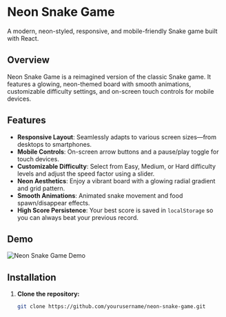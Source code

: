 # Neon Snake Game

A modern, neon-styled, responsive, and mobile-friendly Snake game built with React.

## Overview

Neon Snake Game is a reimagined version of the classic Snake game. It features a glowing, neon-themed board with smooth animations, customizable difficulty settings, and on-screen touch controls for mobile devices.

## Features

- **Responsive Layout**: Seamlessly adapts to various screen sizes—from desktops to smartphones.
- **Mobile Controls**: On-screen arrow buttons and a pause/play toggle for touch devices.
- **Customizable Difficulty**: Select from Easy, Medium, or Hard difficulty levels and adjust the speed factor using a slider.
- **Neon Aesthetics**: Enjoy a vibrant board with a glowing radial gradient and grid pattern.
- **Smooth Animations**: Animated snake movement and food spawn/disappear effects.
- **High Score Persistence**: Your best score is saved in `localStorage` so you can always beat your previous record.

## Demo

![Neon Snake Game Demo](link-to-your-demo-image-or-video)

## Installation

1. **Clone the repository:**

   ```bash
   git clone https://github.com/yourusername/neon-snake-game.git
